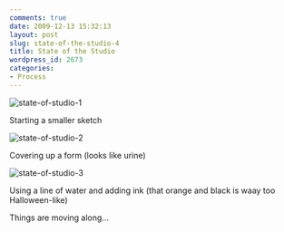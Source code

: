 ```yaml
---
comments: true
date: 2009-12-13 15:32:13
layout: post
slug: state-of-the-studio-4
title: State of the Studio
wordpress_id: 2673
categories:
- Process
---
```


![state-of-studio-1](http://ryanfitzer.com/main/wp-content/uploads/2009/12/state-of-studio-12.jpg)

Starting a smaller sketch

![state-of-studio-2](http://ryanfitzer.com/main/wp-content/uploads/2009/12/state-of-studio-22.jpg)

Covering up a form (looks like urine)

![state-of-studio-3](http://ryanfitzer.com/main/wp-content/uploads/2009/12/state-of-studio-32.jpg)

Using a line of water and adding ink (that orange and black is waay too Halloween-like)

Things are moving along...
